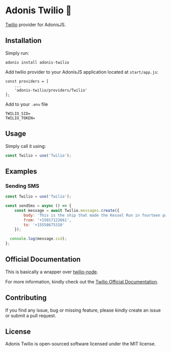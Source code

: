 # Adonis Twilio 🚀

[Twilio](https://www.twilio.com/docs/libraries/node) provider for AdonisJS.

## Installation

Simply run:

```
adonis install adonis-twilio
```

Add twilio provider to your AdonisJS application located at `start/app.js`:

```
const providers = [
    ...
    'adonis-twilio/providers/Twilio'
];
```

Add to your `.env` file

```
TWILIO_SID=
TWILIO_TOKEN=
```

## Usage

Simply call it using:

```Javascript
const Twilio = use('Twilio');
```

## Examples

### Sending SMS

```Javascript
const Twilio = use('Twilio');

const sendSms = async () => {
    const message = await Twilio.messages.create({
        body: 'This is the ship that made the Kessel Run in fourteen parsecs?',
        from: '+15017122661',
        to: '+15558675310'
    });

  console.log(message.sid);
};
```

## Official Documentation

This is basically a wrapper over [twilio-node](https://github.com/twilio/twilio-node).

For more information, kindly check out the [Twilio Official Documentation](https://www.twilio.com/docs).

## Contributing

If you find any issue, bug or missing feature, please kindly create an issue or submit a pull request.

## License

Adonis Twilio is open-sourced software licensed under the MIT license.
